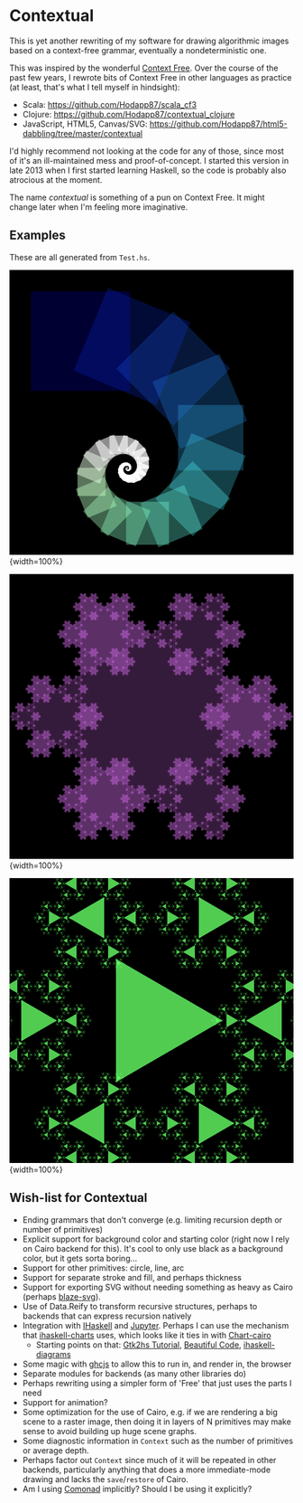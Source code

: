 # Contextual

This is yet another rewriting of my software for drawing algorithmic
images based on a context-free grammar, eventually a nondeterministic
one.

This was inspired by the wonderful
[Context Free](http://www.contextfreeart.org/).  Over the course of
the past few years, I rewrote bits of Context Free in other languages
as practice (at least, that's what I tell myself in hindsight):

* Scala: https://github.com/Hodapp87/scala_cf3
* Clojure: https://github.com/Hodapp87/contextual_clojure
* JavaScript, HTML5, Canvas/SVG:
  https://github.com/Hodapp87/html5-dabbling/tree/master/contextual

I'd highly recommend not looking at the code for any of those, since
most of it's an ill-maintained mess and proof-of-concept.  I started
this version in late 2013 when I first started learning Haskell, so
the code is probably also atrocious at the moment.

The name *contextual* is something of a pun on Context Free.  It might
change later when I'm feeling more imaginative.

## Examples

These are all generated from `Test.hs`.

![HSL spiral](testHSL.png){width=100%}

![Sierpinski (ish)](sierpinski.png){width=100%}

![Not Sierpinski](notSierpinski.png){width=100%}

## Wish-list for Contextual

* Ending grammars that don't converge (e.g. limiting recursion depth
or number of primitives)
* Explicit support for background color and starting color (right now
I rely on Cairo backend for this).  It's cool to only use black as a
background color, but it gets sorta boring...
* Support for other primitives: circle, line, arc
* Support for separate stroke and fill, and perhaps thickness
* Support for exporting SVG without needing something as heavy as
Cairo (perhaps
[blaze-svg](https://hackage.haskell.org/package/blaze-svg)).
* Use of Data.Reify to transform recursive structures, perhaps to
  backends that can express recursion natively
* Integration with [IHaskell](https://github.com/gibiansky/IHaskell)
  and [Jupyter](http://jupyter.org/).  Perhaps I can use the mechanism
  that
  [ihaskell-charts](https://hackage.haskell.org/package/ihaskell-charts)
  uses, which looks like it ties in with
  [Chart-cairo](https://hackage.haskell.org/package/Chart-cairo)
    * Starting points on that:
      [Gtk2hs Tutorial](http://www.muitovar.com/gtk2hs/app1.html),
      [Beautiful Code](http://www.renci.org/wp-content/pub/tutorials/BeautifulCode.pdf),
      [ihaskell-diagrams](https://github.com/gibiansky/IHaskell/blob/1b6d9081f2109fd50dcdbaebe9dbad1676a01d78/ihaskell-display/ihaskell-diagrams/IHaskell/Display/Diagrams.hs)
* Some magic with [ghcjs](https://github.com/ghcjs/ghcjs) to allow
  this to run in, and render in, the browser
* Separate modules for backends (as many other libraries do)
* Perhaps rewriting using a simpler form of 'Free' that just uses the
parts I need
* Support for animation?
* Some optimization for the use of Cairo, e.g. if we are rendering a
big scene to a raster image, then doing it in layers of N primitives
may make sense to avoid building up huge scene graphs.
* Some diagnostic information in `Context` such as the number of
primitives or average depth.
* Perhaps factor out `Context` since much of it will be repeated in
other backends, particularly anything that does a more immediate-mode
drawing and lacks the `save`/`restore` of Cairo.
* Am I using
[Comonad](http://www.haskellforall.com/2013/02/you-could-have-invented-comonads.html)
implicitly?  Should I be using it explicitly?

